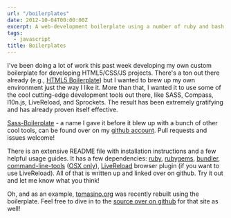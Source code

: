 ```yaml
---
url: "/boilerplates"
date: 2012-10-04T00:00:00Z
excerpt: A web-development boilerplate using a number of ruby and bash tools.
tags:
  - javascript
title: Boilerplates
---
```


I've been doing a lot of work this past week developing my own custom
boilerplate for developing HTML5/CSS/JS projects. There's a ton out
there already (e.g., [HTML5 Boilerplate][]) but I wanted to brew up my
own environment just the way I like it. More than that, I wanted it to
use some of the cool cutting-edge development tools out there, like
SASS, Compass, l10n.js, LiveReload, and Sprockets. The result has been
extremely gratifying and has already proven itself effective.

[Sass-Boilerplate][] - a name I gave it before it blew up with a bunch
of other cool tools, can be found over on my [github
account][Sass-Boilerplate]. Pull requests and issues welcome!

There is an extensive README file with installation instructions and a
few helpful usage guides. It has a few dependencies: [ruby][],
[rubygems][], [bundler][], [command-line-tools][] ([OSX only][]),
[LiveReload][] browser plugin (if you want to use LiveReload). All of
that is written up and linked over on github. Try it out and let me know
what you think!

Oh, and as an example, [tomasino.org][] was recently rebuilt using the
boilerplate. Feel free to dive in to the [source over on github][] for
that site as well!

  [HTML5 Boilerplate]: //html5boilerplate.com/ "HTML5 Boilerplate"
  [Sass-Boilerplate]: //github.com/jamestomasino/sass-boilerplate
    "Sass-Boilerplate"
  [ruby]: //www.ruby-lang.org/en/ "Ruby"
  [rubygems]: //rubygems.org/ "Ruby Gems"
  [bundler]: //gembundler.com/ "Bundler"
  [command-line-tools]: //connect.apple.com/ "Command Line Tools"
  [OSX only]: //stackoverflow.com/questions/9329243/xcode-4-4-command-line-tools
    "StackOverflow article on installing command line tools"
  [LiveReload]: //livereload.com/ "LiveReload"
  [tomasino.org]: //tomasino.org/ "tomasino (dot) org"
  [source over on github]: //github.com/jamestomasino/tomasino.org
    "tomasino (dot) org source - github"
